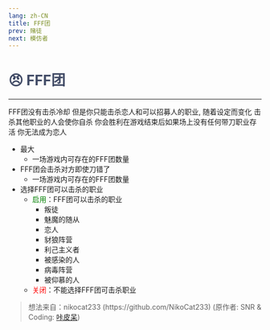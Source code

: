 ```yaml
---
lang: zh-CN
title: FFF团
prev: 赌徒
next: 模仿者
---
```


# <font color="#414b66">😠 <b>FFF团</b></font> <Badge text="Benign" type="tip" vertical="middle"/>

***

FFF团没有击杀冷却 但是你只能击杀恋人和可以招募人的职业, 随着设定而变化 击杀其他职业的人会使你自杀 你会胜利在游戏结束后如果场上没有任何带刀职业存活 你无法成为恋人

- 最大
  - 一场游戏内可存在的FFF团数量
- FFF团会击杀对方即使刀错了
  - 一场游戏内可存在的FFF团数量
- 选择FFF团可以击杀的职业
  - <font color=green>启用</font>：FFF团可以击杀的职业
    - 叛徒
    - 魅魔的随从
    - 恋人
    - 豺狼阵营
    - 利己主义者
    - 被感染的人
    - 病毒阵营
    - 被仰慕的人
  - <font color=red>关闭</font>：不能选择FFF团可击杀职业

> 想法来自：nikocat233
> (https\://github.com/NikoCat233) (原作者: SNR & Coding: [咔皮呆](https://github.com/KARPED1EM))
